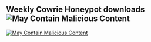 ## Weekly Cowrie Honeypot downloads ![](http://i.imgur.com/cUy4Rtt.png " May Contain Malicious Content")
<a href ="https://github.com/MNFaust/Cowrie-dl">
  <img src="http://i.imgur.com/cUy4Rtt.png" alt="May Contain Malicious Content"
    title="May Contain Malicious Binaries/Scripts" />
</a>

